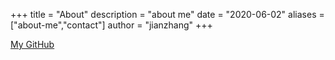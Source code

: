 +++
title = "About"
description = "about me"
date = "2020-06-02"
aliases = ["about-me","contact"]
author = "jianzhang"
+++

[My GitHub](https://github.com/jianzhang810)



